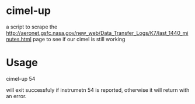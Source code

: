 cimel-up
========

a script to scrape the http://aeronet.gsfc.nasa.gov/new_web/Data_Transfer_Logs/K7/last_1440_minutes.html page to see if 
our cimel is still working

Usage
======

  cimel-up 54
  
will exit successfuly if instrumetn 54 is reported, otherwise it will return with an error.
